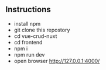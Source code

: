 ## Instructions

- install npm
- git clone this repostory
- cd vue-crud-nuxt
- cd frontend
- npm i
- npm run dev
- open browser http://127.0.0.1:4000/

